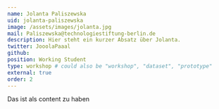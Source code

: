 ```yaml
---
name: Jolanta Paliszewska
uid: jolanta-paliszewska
image: /assets/images/jolanta.jpg
mail: Paliszewska@technologiestiftung-berlin.de
description: Hier steht ein kurzer Absatz über Jolanta.
twitter: JooolaPaaal
github:
position: Working Student
type: workshop # could also be "workshop", "dataset", "prototype"
external: true
order: 2
---
```



Das ist als content zu haben
